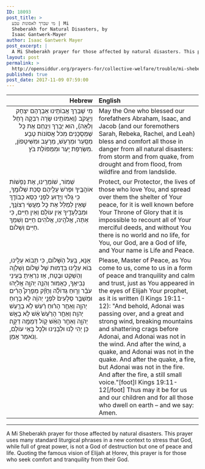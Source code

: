 ```yaml
---
ID: 18093
post_title: >
  מי שברך לאסונות טבע | Mi
  Sheberakh for Natural Disasters, by
  Isaac Gantwerk-Mayer
author: Isaac Gantwerk Mayer
post_excerpt: |
  A Mi Sheberakh prayer for those affected by natural disasters. This prayer uses many standard liturgical phrases in a new context to stress that God, while full of great power, is not a God of destruction but one of peace and life. Quoting the famous vision of Elijah at Ḥorev, this prayer is for those who seek comfort and tranquility from their God.
layout: post
permalink: >
  http://opensiddur.org/prayers-for/collective-welfare/trouble/mi-sheberakh-for-natural-disasters-by-isaac-gantwerk-mayer/
published: true
post_date: 2017-11-09 07:59:00
---
```

<table style="margin-left: auto;margin-right: auto;" class="draggable">
<thead><tr><th id="x" style="text-align: right;">Hebrew</th><th style="text-align: left;">English</th></tr></thead>
<tbody>
<tr><td style="vertical-align:top;" width="46%">
<div class="liturgy" style="text-align: right;"><span lang="he">
מִי שֶׁבֵּֽרַךְ אֲבוֹתֵֽינוּ אַבְרָהָם יִצְחָק וְיַעֲקֹב 
(וְאִמּוֹתֵֽינוּ שָׂרָה רִבְקָה רָחֵל וְלֵאָה), 
הוּא יְבָרֵךְ וִיְנַחֵם אֶת כׇּל שֶׁמְּסֻכָּנִים מִכֹּל אֲסוֹנוֹת טֶבָע׃ 
מִסַּֽעַר וּמֵרַעַשׁ, 
מֵרָעָב וּמִשִּׁיטָפוֹן, 
מִשְּׂרֵפַת יַֽעַר וּמִמַּפּוֹלֶת בֹּץ. 
</span></div></td>
 
<td width="53%"><div class="english">
May the One who blessed our forefathers Abraham, Isaac, and Jacob 
(and our foremothers Sarah, Rebeka, Rachel, and Leah) 
bless and comfort all those in danger from all natural disasters: 
from storm and from quake, 
from drought and from flood, 
from wildfire and from landslide. 
</div></td></tr>


<tr><td style="vertical-align:top;" width="46%">
<div class="liturgy"><span lang="he">
שְׁמוֹר, שׁוֹמְרֵֽינוּ, אֶת נַפְשׁוֹת אוֹהֲבֶֽיךָ 
וּפְרֹשׂ עָלֵֽיהֶם סֻכַּת שְׁלוֹמֶֽךָ, 
כִּי גָּלוּי וְיָדֽוּעַ לִפְנֵי כִּסֵּא כְבוֹדֶֽךָ 
שֶׁאֵין לְמַלֵּל אֶת כׇּל מַעֲשֵׂי רְצוֹנֶֽךָ, 
וּמִבַּלְעָדֶֽיךָ אֵין עוֹלָם וְאֵין חַיִּים, 
כִּי אַתָּה, אֱלֹהֵֽינוּ, אֱלֹהִים חַיִּים וְשִׁמְךָ חַיִּים וְשָׁלוֹם. 
</span></div></td>
 
<td width="53%"><div class="english">
Protect, our Protector, the lives of those who love You, 
and spread over them the shelter of Your peace, 
for it is well known before Your Throne of Glory 
that it is impossible to recount all of Your merciful deeds, 
and without You there is no world and no life, 
for You, our God, are a God of life, and Your name is Life and Peace. 
</div></td></tr>


<tr><td style="vertical-align:top;" width="46%">
<div class="liturgy"><span lang="he">
אָנָּא, בַּֽעַל הַשָּׁלוֹם, כִּי תָּבוֹא עַלֵֽינוּ, 
בּוֹא עַלֵֽינוּ בִּדְמוּת שֶׁל שָׁלוֹם וְשַׁלְוָה וְהַשְׁקֵט וּבֶטָח, 
אַז נִרְאֵיתָ בְּעֵינֵי אֱלִיָּהוּ‎ נְבִיאֶךָ, כָּאָמוּר׃
וְהִנֵּ֧ה יְהוָ֣ה עֹבֵ֗ר 
וְר֣וּחַ גְּדוֹלָ֡ה וְחָזָ֞ק מְפָרֵק֩ הָרִ֨ים וּמְשַׁבֵּ֤ר סְלָעִים֙ לִפְנֵ֣י יְהוָ֔ה 
לֹ֥א בָר֖וּחַ יְהוָ֑ה 
וְאַחַ֤ר הָר֨וּחַ רַ֔עַשׁ 
לֹ֥א בָרַ֖עַשׁ יְהוָֽה׃ 
וְאַחַ֤ר הָרַ֙עַשׁ֙ אֵ֔שׁ 
לֹ֥א בָאֵ֖שׁ יְהוָ֑ה 
וְאַחַ֣ר הָאֵ֔שׁ ק֖וֹל דְּמָמָ֥ה דַקָּֽה׃
כֵּן יְהִי לָנוּ 
וּלְבָנֵינוּ 
וּלְכׇל בָּאֵי עוֹלָם, 
וְנֹאמַר אָמֵן.
</span></div></td>
 
<td width="53%"><div class="english">
Please, Master of Peace, as You come to us, 
come to us in a form of peace and tranquility and calm and trust,
 just as You appeared in the eyes of Elijah Your prophet, as it is written (I Kings 19:11-12):
"And behold, Adonai was passing over, 
and a great and strong wind, breaking mountains and shattering crags before Adonai, 
and Adonai was not in the wind. 
And after the wind, a quake, 
and Adonai was not in the quake. 
And after the quake, a fire, 
but Adonai was not in the fire. 
And after the fire, a still small voice."[foot]I Kings 19:11-12[/foot]
Thus may it be for us 
and our children 
and for all those who dwell on earth –
and we say: Amen.
</div></td>
</tr>
</tbody></table>

<hr />

A Mi Sheberakh prayer for those affected by natural disasters. This prayer uses many standard liturgical phrases in a new context to stress that God, while full of great power, is not a God of destruction but one of peace and life. Quoting the famous vision of Elijah at Ḥorev, this prayer is for those who seek comfort and tranquility from their God.